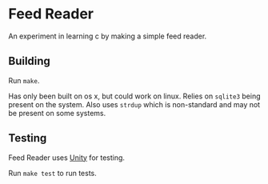 Feed Reader
===========

An experiment in learning c by making a simple feed reader.

## Building

Run `make`.

Has only been built on os x, but could work on linux. Relies on `sqlite3` being present on the system. Also uses `strdup` which is non-standard and may not be present on some systems.

## Testing

Feed Reader uses [Unity](http://www.throwtheswitch.org/unity/) for testing.

Run `make test` to run tests.
